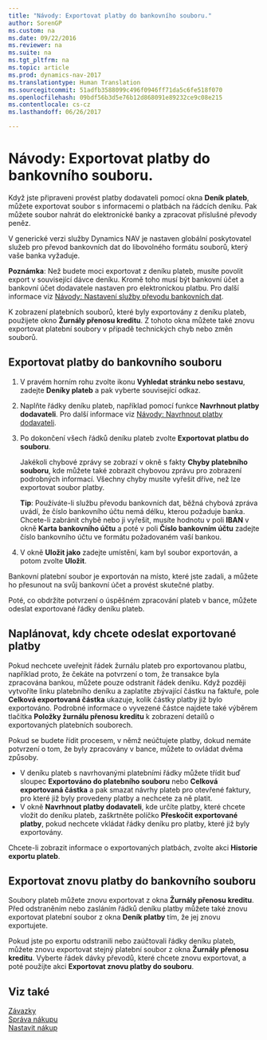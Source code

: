 ```yaml
---
title: "Návody: Exportovat platby do bankovního souboru."
author: SorenGP
ms.custom: na
ms.date: 09/22/2016
ms.reviewer: na
ms.suite: na
ms.tgt_pltfrm: na
ms.topic: article
ms.prod: dynamics-nav-2017
ms.translationtype: Human Translation
ms.sourcegitcommit: 51adfb3588099c496f0946ff71da5c6fe518f070
ms.openlocfilehash: 09bdf56b3d5e76b12d868091e89232ce9c08e215
ms.contentlocale: cs-cz
ms.lasthandoff: 06/26/2017

---
```


# <a name="how-to-export-payments-to-a-bank-file"></a>Návody: Exportovat platby do bankovního souboru.
Když jste připraveni provést platby dodavateli pomocí okna **Deník plateb**, můžete exportovat soubor s informacemi o platbách na řádcích deníku. Pak můžete soubor nahrát do elektronické banky a zpracovat příslušné převody peněz.

V generické verzi služby Dynamics NAV je nastaven globální poskytovatel služeb pro převod bankovních dat do libovolného formátu souborů, který vaše banka vyžaduje.

**Poznámka**: Než budete moci exportovat z deníku plateb, musíte povolit export v související dávce deníku. Kromě toho musí být bankovní účet a bankovní účet dodavatele nastaven pro elektronickou platbu. Pro další informace viz [Návody: Nastavení služby převodu bankovních dat](bank-how-setup-bank-data-conversion-service.md).

K zobrazení platebních souborů, které byly exportovány z deníku plateb, použijete okno **Žurnály přenosu kreditu**. Z tohoto okna můžete také znovu exportovat platební soubory v případě technických chyb nebo změn souborů.

## <a name="to-export-payments-to-a-bank-file"></a>Exportovat platby do bankovního souboru
1. V pravém horním rohu zvolte ikonu **Vyhledat stránku nebo sestavu**, zadejte **Deníky plateb** a pak vyberte související odkaz.
2. Naplňte řádky deníku plateb, například pomocí funkce **Navrhnout platby dodavateli**. Pro další informace viz [Návody: Navrhnout platby dodavateli](payables-how-suggest-vendor-payments.md).  
3. Po dokončení všech řádků deníku plateb zvolte **Exportovat platbu do souboru**.

    Jakékoli chybové zprávy se zobrazí v okně s fakty **Chyby platebního souboru**, kde můžete také zobrazit chybovou zprávu pro zobrazení podrobných informací. Všechny chyby musíte vyřešit dříve, než lze exportovat soubor platby.

    **Tip**: Používáte-li službu převodu bankovních dat, běžná chybová zpráva uvádí, že číslo bankovního účtu nemá délku, kterou požaduje banka. Chcete-li zabránit chybě nebo ji vyřešit, musíte hodnotu v poli **IBAN** v okně **Karta bankovního účtu** a poté v poli **Číslo bankovním účtu** zadejte číslo bankovního účtu ve formátu požadovaném vaší bankou.
4. V okně **Uložit jako** zadejte umístění, kam byl soubor exportován, a potom zvolte **Uložit**.

Bankovní platební soubor je exportován na místo, které jste zadali, a můžete ho přesunout na svůj bankovní účet a provést skutečné platby.

Poté, co obdržíte potvrzení o úspěšném zpracování plateb v bance, můžete odeslat exportované řádky deníku plateb.

## <a name="to-plan-when-to-post-exported-payments"></a>Naplánovat, kdy chcete odeslat exportované platby
Pokud nechcete uveřejnit řádek žurnálu plateb pro exportovanou platbu, například proto, že čekáte na potvrzení o tom, že transakce byla zpracována bankou, můžete pouze odstranit řádek deníku. Když později vytvoříte linku platebního deníku a zaplatíte zbývající částku na faktuře, pole **Celková exportovaná částka** ukazuje, kolik částky platby již bylo exportováno. Podrobné informace o vyvezené částce najdete také výběrem tlačítka **Položky žurnálu přenosu kreditu** k zobrazení detailů o exportovaných platebních souborech.

Pokud se budete řídit procesem, v němž neúčtujete platby, dokud nemáte potvrzení o tom, že byly zpracovány v bance, můžete to ovládat dvěma způsoby.

* V deníku plateb s navrhovanými platebními řádky můžete třídit buď sloupec **Exportováno do platebního souboru** nebo **Celková exportovaná částka** a pak smazat návrhy plateb pro otevřené faktury, pro které již byly provedeny platby a nechcete za ně platit.
* V okně **Navrhnout platby dodavateli**, kde určíte platby, které chcete vložit do deníku plateb, zaškrtněte políčko **Přeskočit exportované platby**, pokud nechcete vkládat řádky deníku pro platby, které již byly exportovány.

Chcete-li zobrazit informace o exportovaných platbách, zvolte akci **Historie exportu plateb**.

## <a name="to-re-export-payments-to-a-bank-file"></a>Exportovat znovu platby do bankovního souboru
Soubory plateb můžete znovu exportovat z okna **Žurnály přenosu kreditu**. Před odstraněním nebo zasláním řádků deníku platby můžete také znovu exportovat platební soubor z okna **Deník platby** tím, že jej znovu exportujete.

Pokud jste po exportu odstranili nebo zaúčtovali řádky deníku plateb, můžete znovu exportovat stejný platební soubor z okna **Žurnály přenosu kreditu**. Vyberte řádek dávky převodů, které chcete znovu exportovat, a poté použijte akci **Exportovat znovu platby do souboru**.

## <a name="see-also"></a>Viz také
[Závazky](payables-manage-payables.md)  
[Správa nákupu](purchasing-manage-purchasing.md)  
[Nastavit nákup](purchasing-setup-purchasing.md)

